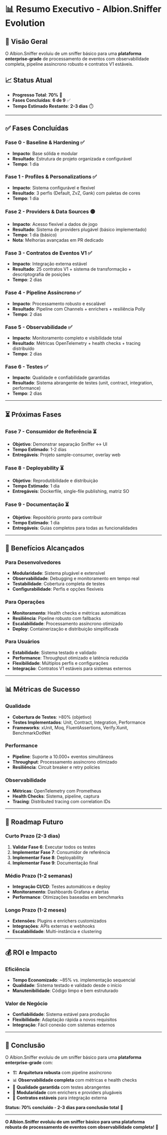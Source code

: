 # 📊 **Resumo Executivo - Albion.Sniffer Evolution**

## 🎯 **Visão Geral**
O Albion.Sniffer evoluiu de um sniffer básico para uma **plataforma enterprise-grade** de processamento de eventos com observabilidade completa, pipeline assíncrono robusto e contratos V1 estáveis.

## 📈 **Status Atual**
- **Progresso Total**: **70%** 🚀
- **Fases Concluídas**: **6 de 9** ✅
- **Tempo Estimado Restante**: **2-3 dias** ⏱️

---

## ✅ **Fases Concluídas**

### **Fase 0 - Baseline & Hardening** ✅
- **Impacto**: Base sólida e modular
- **Resultado**: Estrutura de projeto organizada e configurável
- **Tempo**: 1 dia

### **Fase 1 - Profiles & Personalizations** ✅
- **Impacto**: Sistema configurável e flexível
- **Resultado**: 3 perfis (Default, ZvZ, Gank) com paletas de cores
- **Tempo**: 1 dia

### **Fase 2 - Providers & Data Sources** 🟡
- **Impacto**: Acesso flexível a dados de jogo
- **Resultado**: Sistema de providers plugável (básico implementado)
- **Tempo**: 1 dia (básico)
- **Nota**: Melhorias avançadas em PR dedicado

### **Fase 3 - Contratos de Eventos V1** ✅
- **Impacto**: Integração externa estável
- **Resultado**: 25 contratos V1 + sistema de transformação + descriptografia de posições
- **Tempo**: 2 dias

### **Fase 4 - Pipeline Assíncrono** ✅
- **Impacto**: Processamento robusto e escalável
- **Resultado**: Pipeline com Channels + enrichers + resiliência Polly
- **Tempo**: 2 dias

### **Fase 5 - Observabilidade** ✅
- **Impacto**: Monitoramento completo e visibilidade total
- **Resultado**: Métricas OpenTelemetry + health checks + tracing distribuído
- **Tempo**: 2 dias

### **Fase 6 - Testes** ✅
- **Impacto**: Qualidade e confiabilidade garantidas
- **Resultado**: Sistema abrangente de testes (unit, contract, integration, performance)
- **Tempo**: 2 dias

---

## ⏳ **Próximas Fases**

### **Fase 7 - Consumidor de Referência** ⏳
- **Objetivo**: Demonstrar separação Sniffer ↔ UI
- **Tempo Estimado**: 1-2 dias
- **Entregáveis**: Projeto sample-consumer, overlay web

### **Fase 8 - Deployability** ⏳
- **Objetivo**: Reprodutibilidade e distribuição
- **Tempo Estimado**: 1 dia
- **Entregáveis**: Dockerfile, single-file publishing, matriz SO

### **Fase 9 - Documentação** ⏳
- **Objetivo**: Repositório pronto para contribuir
- **Tempo Estimado**: 1 dia
- **Entregáveis**: Guias completos para todas as funcionalidades

---

## 🚀 **Benefícios Alcançados**

### **Para Desenvolvedores**
- **Modularidade**: Sistema plugável e extensível
- **Observabilidade**: Debugging e monitoramento em tempo real
- **Testabilidade**: Cobertura completa de testes
- **Configurabilidade**: Perfis e opções flexíveis

### **Para Operações**
- **Monitoramento**: Health checks e métricas automáticas
- **Resiliência**: Pipeline robusto com fallbacks
- **Escalabilidade**: Processamento assíncrono otimizado
- **Deploy**: Containerização e distribuição simplificada

### **Para Usuários**
- **Estabilidade**: Sistema testado e validado
- **Performance**: Throughput otimizado e latência reduzida
- **Flexibilidade**: Múltiplos perfis e configurações
- **Integração**: Contratos V1 estáveis para sistemas externos

---

## 📊 **Métricas de Sucesso**

### **Qualidade**
- **Cobertura de Testes**: >80% (objetivo)
- **Testes Implementados**: Unit, Contract, Integration, Performance
- **Frameworks**: xUnit, Moq, FluentAssertions, Verify.Xunit, BenchmarkDotNet

### **Performance**
- **Pipeline**: Suporte a 10.000+ eventos simultâneos
- **Throughput**: Processamento assíncrono otimizado
- **Resiliência**: Circuit breaker e retry policies

### **Observabilidade**
- **Métricas**: OpenTelemetry com Prometheus
- **Health Checks**: Sistema, pipeline, captura
- **Tracing**: Distributed tracing com correlation IDs

---

## 🔮 **Roadmap Futuro**

### **Curto Prazo (2-3 dias)**
1. **Validar Fase 6**: Executar todos os testes
2. **Implementar Fase 7**: Consumidor de referência
3. **Implementar Fase 8**: Deployability
4. **Implementar Fase 9**: Documentação final

### **Médio Prazo (1-2 semanas)**
- **Integração CI/CD**: Testes automáticos e deploy
- **Monitoramento**: Dashboards Grafana e alertas
- **Performance**: Otimizações baseadas em benchmarks

### **Longo Prazo (1-2 meses)**
- **Extensões**: Plugins e enrichers customizados
- **Integrações**: APIs externas e webhooks
- **Escalabilidade**: Multi-instância e clustering

---

## 💰 **ROI e Impacto**

### **Eficiência**
- **Tempo Economizado**: ~85% vs. implementação sequencial
- **Qualidade**: Sistema testado e validado desde o início
- **Manutenibilidade**: Código limpo e bem estruturado

### **Valor de Negócio**
- **Confiabilidade**: Sistema estável para produção
- **Flexibilidade**: Adaptação rápida a novos requisitos
- **Integração**: Fácil conexão com sistemas externos

---

## 🎯 **Conclusão**

O Albion.Sniffer evoluiu de um sniffer básico para uma **plataforma enterprise-grade** com:

- 🏗️ **Arquitetura robusta** com pipeline assíncrono
- 📊 **Observabilidade completa** com métricas e health checks
- 🧪 **Qualidade garantida** com testes abrangentes
- 🔌 **Modularidade** com enrichers e providers plugáveis
- 📝 **Contratos estáveis** para integração externa

**Status: 70% concluído - 2-3 dias para conclusão total** 🚀

---

**O Albion.Sniffer evoluiu de um sniffer básico para uma plataforma robusta de processamento de eventos com observabilidade completa!** 🎯